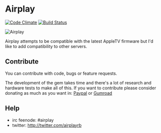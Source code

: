 # Airplay

[![Code Climate](https://codeclimate.com/github/elcuervo/airplay.png)](https://codeclimate.com/github/elcuervo/airplay)
[![Build Status](https://travis-ci.org/elcuervo/airplay.png?branch=master)](https://travis-ci.org/elcuervo/airplay)

![Airplay](doc/img/logo.png)

Airplay attempts to be compatible with the latest AppleTV firmware but I'd like
to add compatibility to other servers.

## Contribute

You can contribute with code, bugs or feature requests.

The development of the gem takes time and there's a lot of research and hardware
tests to make all of this. If you want to contribute please consider donating as
much as you want in: [Paypal](https://www.paypal.com/cgi-bin/webscr?cmd=_s-xclick&hosted_button_id=HE867B8J6ARQ4) or [Gumroad](https://gumroad.com/l/airplay)

## Help

* irc feenode: #airplay
* twitter: http://twitter.com/airplayrb
